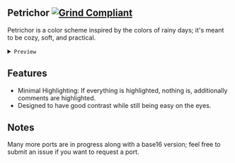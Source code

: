 ## Petrichor [![Grind Compliant](https://img.shields.io/badge/Grind-Compliant-blue)](https://github.com/grindhousedev/grindlines)

Petrichor is a color scheme inspired by the colors of rainy days; it's meant to be cozy, soft, and practical. 
<details>
  <summary><code>Preview</code></summary>
   
   ![petrichor3](https://github.com/user-attachments/assets/7b1d2f3b-6447-46ce-98d0-1fb9330b2a0f)

  > The font in the screenshot is [Monaspace Radon](https://monaspace.githubnext.com/); The editor is [Kakoune](https://kakoune.org/)

</details>

## Features
- Minimal Highlighting: If everything is highlighted, nothing is, additionally comments are highlighted.
- Designed to have good contrast while still being easy on the eyes.

## Notes
Many more ports are in progress along with a base16 version; feel free to submit an issue if you want to request a port.
